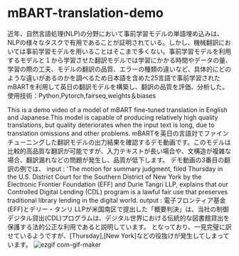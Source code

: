 




# mBART-translation-demo

近年、自然言語処理(NLP)の分野において事前学習モデルの単語埋め込みは、NLPの様々なタスクで有用であることが証明されている。しかし、機械翻訳においては事前学習モデルを用いることはそこまで多くない。事前学習モデルを利用するモデルと１から学習させた翻訳モデルでは学習にかかる時間やデータの量、学習の際の工夫、モデルの翻訳の品質、エラーの種類の違いなど、具体的にどのような違いがあるのかを調べるため日本語を含めた25言語で事前学習されたmBARTを利用して英日の翻訳モデルを構築し、翻訳の品質を評価、分析した。
使用技術：Python,Pytorch,fairseq,weights＆biases

This is a demo video of a model of mBART fine-tuned translation in English and Japanese.This model is capable of producing relatively high quality translations, but quality deteriorates when the input text is long, due to translation omissions and other problems.
mBARTを英日の言語対でファインチューニングした翻訳モデルの出力結果を確認するデモ動画です。このモデルは比較的高品質な翻訳が可能ですが、入力テキストが長い場合や、文構造が複雑な場合、翻訳漏れなどの問題が発生し、品質が低下します。
デモ動画の3番目の翻訳の例では、
input : 'The motion for summary judgment, filed Thursday in the U.S. District Court for the Southern District of New York by the Electronic Frontier Foundation (EFF) and Durie Tangri LLP, explains that our Controlled Digital Lending (CDL) program is a lawful fair use that preserves traditional library lending in the digital world.
output :  電子フロンティア基金(EFF)とデリー・タンリ LLPが米国南区で提出した「概要判決」は、当社の制御デジタル貸出(CDL)プログラムは、デジタル世界における伝統的な図書館貸出を保護する法的公正な利用であると説明しています。
となっており、一見完璧に訳せているようですが、[Thursday],[New York]などの役抜けが発生してしまっています。
![ezgif com-gif-maker](https://user-images.githubusercontent.com/77151911/197336031-ed2513c6-c30f-4850-9adb-7edc8f953820.gif)

